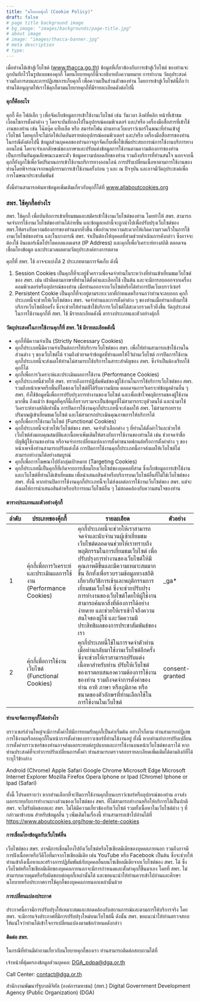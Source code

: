 ```yaml
---
title: "นโยบายคุ้กกี้ (Cookie Policy)"
draft: false
# page title background image
# bg_image: "images/backgrounds/page-title.jpg"
# about image
# image: "images/thacca-banner.jpg"
# meta description
# type: 
---
```


เมื่อท่านได้เข้าสู่เว็บไซต์ (www.thacca.go.th) ข้อมูลที่เกี่ยวข้องกับการเข้าสู่เว็บไซต์ ของท่านจะถูกบันทึกไว้ในรูปแบบของคุกกี้ โดยนโยบายคุกกี้นี้จะอธิบายถึงความหมาย การทำงาน วัตถุประสงค์ รวมถึงการลบและการปฏิเสธการเก็บคุกกี้ เพื่อความเป็นส่วนตัวของท่าน โดยการเข้าสู่เว็บไซต์นี้ถือว่าท่านได้อนุญาตให้เราใช้คุกกี้ตามนโยบายคุกกี้ที่มีรายละเอียดดังต่อไปนี้

#### คุกกี้คืออะไร

คุกกี้ คือ ไฟล์เล็ก ๆ เพื่อจัดเก็บข้อมูลการเข้าใช้งานเว็บไซต์ เช่น วันเวลา ลิงค์ที่คลิก หน้าที่เข้าชม เงื่อนไขการตั้งค่าต่าง ๆ โดยจะบันทึกลงไปในอุปกรณ์คอมพิวเตอร์ และ/หรือ เครื่องมือสื่อสารที่เข้าใช้งานของท่าน เช่น โน๊ตบุ๊ค แท็บเล็ต หรือ สมาร์ทโฟน ผ่านทางเว็บเบราว์เซอร์ในขณะที่ท่านเข้าสู่เว็บไซต์ โดยคุกกี้จะไม่ก่อให้เกิดอันตรายต่ออุปกรณ์คอมพิวเตอร์ และ/หรือ เครื่องมือสื่อสารของท่าน ในกรณีดังต่อไปนี้ ข้อมูลส่วนบุคคลของท่านอาจถูกจัดเก็บเพื่อใช้เพิ่มประสบการณ์การใช้งานบริการทางออนไลน์ โดยจะจำเอกลักษณ์ของภาษาและปรับแต่งข้อมูลการใช้งานตามความต้องการของท่าน เป็นการยืนยันคุณลักษณะเฉพาะตัว ข้อมูลความปลอดภัยของท่าน รวมถึงบริการที่ท่านสนใจ นอกจากนี้คุกกี้ยังถูกใช้เพื่อวัดปริมาณการเข้าใช้งานบริการทางออนไลน์ การปรับเปลี่ยนเนื้อหาตามการใช้งานของท่านโดยพิจารณาจากพฤติกรรมการเข้าใช้งานครั้งก่อน ๆ และ ณ ปัจจุบัน และอาจมีวัตถุประสงค์เพื่อการโฆษณาประชาสัมพันธ์

ทั้งนี้ท่านสามารถค้นหาข้อมูลเพิ่มเติมเกี่ยวกับคุกกี้ได้ที่ www.allaboutcookies.org

### สพร. ใช้คุกกี้อย่างไร

สพร. ใช้คุกกี้ เพื่อบันทึกการเข้าเยี่ยมชมและสมัครเข้าใช้งานเว็บไซต์ของท่าน โดยทำให้ สพร. สามารถจดจำการใช้งานเว็บไซต์ของท่านได้ง่ายขึ้น และข้อมูลเหล่านี้จะถูกนำไปเพื่อปรับปรุงเว็บไซต์ของ สพร.ให้ตรงกับความต้องการของท่านมากยิ่งขึ้น เพื่ออำนวยความสะดวกให้เกิดความรวดเร็วในการใช้งานเว็บไซต์ของท่าน และในบางกรณี สพร. จำเป็นต้องให้บุคคลที่สามช่วยดำเนินการดังกล่าว ซึ่งอาจจะต้องใช้ อินเตอร์เน็ตโปรโตคอลแอดเดรส (IP Address) และคุกกี้เพื่อวิเคราะห์ทางสถิติ ตลอดจนเชื่อมโยงข้อมูล และประมวลผลตามวัตถุประสงค์ทางการตลาด

คุกกี้ที่ สพร. ใช้ อาจจะแบ่งได้ 2 ประเภทตามการจัดเก็บ ดังนี้
1. Session Cookies เป็นคุกกี้ที่จะอยู่ชั่วคราวเพื่อจดจำท่านในระหว่างที่ท่านเข้าเยี่ยมชมเว็บไซต์ของ สพร. เช่น เฝ้าติดตามภาษาที่ท่านได้ตั้งค่าและเลือกใช้ เป็นต้น และจะมีการลบออกจากเครื่องคอมพิวเตอร์หรืออุปกรณ์ของท่าน เมื่อท่านออกจากเว็บไซต์หรือได้ทำการปิดเว็บเบราว์เซอร์
2. Persistent Cookie เป็นคุกกี้ที่จะอยู่ตามระยะเวลาที่กำหนดหรือจนกว่าท่านจะลบออก คุกกี้ประเภทนี้จะช่วยให้เว็บไซต์ของ สพร. จดจำท่านและการตั้งค่าต่าง ๆ ของท่านเมื่อท่านกลับมาใช้บริการเว็บไซต์อีกครั้ง ซึ่งจะช่วยให้ท่านเข้าใช้บริการเว็บไซต์ได้สะดวกรวดเร็วยิ่งขึ้น
วัตถุประสงค์ในการใช้งานคุกกี้ที่ สพร. ใช้ มีรายละเอียดดังนี้
ตารางประเภทและตัวอย่างคุ้กกี้

#### วัตถุประสงค์ในการใช้งานคุกกี้ที่ สพร. ใช้ มีรายละเอียดดังนี้

* คุกกี้ที่มีความจำเป็น (Strictly Necessary Cookies)
* คุกกี้ประเภทนี้มีความจำเป็นต่อการให้บริการเว็บไซต์ของ สพร. เพื่อให้ท่านสามารถเข้าใช้งานในส่วนต่าง ๆ ของเว็บไซต์ได้ รวมถึงช่วยจดจำข้อมูลที่ท่านเคยให้ไว้ผ่านเว็บไซต์ การปิดการใช้งานคุกกี้ประเภทนี้จะส่งผลให้ท่านไม่สามารถใช้บริการในสาระสำคัญของ สพร. ซึ่งจำเป็นต้องเรียกใช้คุกกี้ได้
* คุกกี้เพื่อการวิเคราะห์และประเมินผลการใช้งาน (Performance Cookies)
* คุกกี้ประเภทนี้ช่วยให้ สพร. ทราบถึงการปฏิสัมพันธ์ของผู้ใช้งานในการใช้บริการเว็บไซต์ของ สพร.  รวมถึงหน้าเพจหรือพื้นที่ใดของเว็บไซต์ที่ได้รับความนิยม ตลอดจนการวิเคราะห์ข้อมูลด้านอื่น ๆ สพร. ยังใช้ข้อมูลนี้เพื่อการปรับปรุงการทำงานของเว็บไซต์ และเพื่อเข้าใจพฤติกรรมของผู้ใช้งานมากขึ้น ถึงแม้ว่า ข้อมูลที่คุกกี้นี้เก็บรวบรวมจะเป็นข้อมูลที่ไม่สามารถระบุตัวตนได้ และนำมาใช้วิเคราะห์ทางสถิติเท่านั้น การปิดการใช้งานคุกกี้ประเภทนี้จะส่งผลให้ สพร. ไม่สามารถทราบปริมาณผู้เข้าเยี่ยมชมเว็บไซต์ และไม่สามารถประเมินคุณภาพการให้บริการได้
* คุกกี้เพื่อการใช้งานเว็บไซต์ (Functional Cookies)
* คุกกี้ประเภทนี้จะช่วยให้เว็บไซต์ของ สพร. จดจำตัวเลือกต่าง ๆ ที่ท่านได้ตั้งค่าไว้และช่วยให้เว็บไซต์ส่งมอบคุณสมบัติและเนื้อหาเพิ่มเติมให้ตรงกับการใช้งานของท่านได้ เช่น ช่วยจดจำชื่อบัญชีผู้ใช้งานของท่าน หรือจดจำการเปลี่ยนแปลงการตั้งค่าขนาดฟอนต์หรือการตั้งค่าต่าง ๆ ของหน้าเพจซึ่งท่านสามารถปรับแต่งได้ การปิดการใช้งานคุกกี้ประเภทนี้อาจส่งผลให้เว็บไซต์ไม่สามารถทำงานได้อย่างสมบูรณ์
* คุกกี้เพื่อการโฆษณาไปยังกลุ่มเป้าหมาย (Targeting Cookies)
* คุกกี้ประเภทนี้เป็นคุกกี้ที่เกิดจากการเชื่อมโยงเว็บไซต์ของบุคคลที่สาม ซึ่งเก็บข้อมูลการเข้าใช้งานและเว็บไซต์ที่ท่านได้เข้าเยี่ยมชม เพื่อนำเสนอสินค้าหรือบริการบนเว็บไซต์อื่นที่ไม่ใช่เว็บไซต์ของ สพร. ทั้งนี้ หากท่านปิดการใช้งานคุกกี้ประเภทนี้จะไม่ส่งผลต่อการใช้งานเว็บไซต์ของ สพร. แต่จะส่งผลให้การนำเสนอสินค้าหรือบริการบนเว็บไซต์อื่น ๆ ไม่สอดคล้องกับความสนใจของท่าน

#### ตารางประเภทและตัวอย่างคุ้กกี้

| ลำดับ | ประเภทของคุ้กกี้ | รายละเอียด | ตัวอย่าง |
| --- | --- | --- | --- |
| 1 | คุ้กกี้เพื่อการวิเคราะห์และประเมินผลการใช้งาน (Performance Cookies) | คุกกี้ประเภทนี้จะช่วยให้เราสามารถจดจำและนับจำนวนผู้เข้าเยี่ยมชมเว็บไซต์ตลอดจนช่วยให้เราทราบถึงพฤติกรรมในการเยี่ยมชมเว็บไซต์ เพื่อปรับปรุงการทำงานของเว็บไซต์ให้มีคุณภาพดีขึ้นและมีความเหมาะสมมากขึ้น อีกทั้งเพื่อรวบรวมข้อมูลทางสถิติเกี่ยวกับวิธีการเข้าและพฤติกรรมการเยี่ยมชมเว็บไซต์ ซึ่งจะช่วยปรับปรุงการทำงานของเว็บไซต์โดยให้ผู้ใช้งานสามารถค้นหาสิ่งที่ต้องการได้อย่างง่ายดาย และช่วยให้เราเข้าใจถึงความสนใจของผู้ใช้ และวัดความมีประสิทธิผลของการประชาสัมพันธ์ของเรา | _ga* |
| 2 | คุ้กกี้เพื่อการใช้งานเว็บไซต์ (Functional Cookies) | คุกกี้ประเภทนี้ใช้ในการจดจำตัวท่านเมื่อท่านกลับมาใช้งานเว็บไซต์อีกครั้ง ซึ่งจะช่วยให้เราสามารถปรับแต่งเนื้อหาสำหรับท่าน ปรับให้เว็บไซต์ของเราตอบสนองความต้องการใช้งานของท่าน รวมถึงจดจำการตั้งค่าของท่าน อาทิ ภาษา หรือภูมิภาค หรือขนาดของตัวอักษรที่ท่านเลือกใช้ในการใช้งานในเว็บไซต์ | consent-granted |

#### ท่านจะจัดการคุกกี้ได้อย่างไร

บราวเซอร์ส่วนใหญ่จะมีการตั้งค่าให้มีการยอมรับคุกกี้เป็นค่าเริ่มต้น อย่างไรก็ตาม ท่านสามารถปฏิเสธการใช้งานหรือลบคุกกี้ในหน้าการตั้งค่าของบราวเซอร์ที่ท่านใช้งานอยู่ ทั้งนี้ หากท่านทำการปรับเปลี่ยนการตั้งค่าบราวเซอร์ของท่านอาจส่งผลกระทบต่อรูปแบบและการใช้งานบนหน้าเว็บไซต์ของเราได้ หากท่านประสงค์ที่จะทำการปรับเปลี่ยนการตั้งค่า ท่านสามารถตรวจสอบรายละเอียดเพิ่มเติมได้ตามลิงก์ที่ได้ระบุไว้ข้างล่าง

Android (Chrome)
Apple Safari
Google Chrome
Microsoft Edge
Microsoft Internet Explorer
Mozilla Firefox
Opera
Iphone or Ipad (Chrome)
Iphone or Ipad (Safari)

ทั้งนี้ โปรดทราบว่า หากท่านเลือกที่จะปิดการใช้งานคุกกี้บนเบราว์เซอร์หรืออุปกรณ์ของท่าน อาจส่งผลกระทบกับการทำงานบางส่วนของเว็บไซต์ของ สพร. ที่ไม่สามารถทำงานหรือให้บริการได้เป็นปกติ
สพร. จะไม่รับผิดชอบและ สพร. ไม่ได้มีความเกี่ยวข้องกับเว็บไซต์ รวมทั้งเนื้อหาในเว็บไซต์ต่าง ๆ ที่กล่าวมาข้างบน
สำหรับข้อมูลอื่น ๆ เพิ่มเติมในเรื่องนี้ ท่านสามารถเข้าไปอ่านได้ที่ https://www.aboutcookies.org/how-to-delete-cookies

#### การเชื่อมโยงข้อมูลกับเว็บไซต์อื่น

เว็บไซต์ของ สพร. อาจมีการเชื่อมโยงไปยังเว็บไซต์หรือโซเชียลมีเดียของบุคคลภายนอก รวมถึงอาจมีการฝังเนื้อหาหรือวีดีโอที่มาจากโซเชียลมีเดีย เช่น YouTube หรือ Facebook เป็นต้น ซึ่งจะช่วยให้ท่านเข้าถึงเนื้อหาและสร้างการปฏิสัมพันธ์กับบุคคลอื่นบนโซเชียลมีเดียจากเว็บไซต์ของ สพร. ได้ ซึ่งเว็บไซต์หรือโซเชียลมีเดียของบุคคลภายนอกจะมีการกำหนดและตั้งค่าคุกกี้ขึ้นมาเอง โดยที่ สพร. ไม่สามารถควบคุมหรือรับผิดชอบต่อคุกกี้เหล่านั้นได้ และขอแนะนำให้ท่านควรเข้าไปอ่านและศึกษานโยบายหรือประกาศการใช้คุกกี้ของบุคคลภายนอกเหล่านั้นด้วย

#### การเปลี่ยนแปลงประกาศ

ประกาศนี้อาจมีการปรับปรุงให้เหมาะสมและสอดคล้องกับสถานการณ์และตามการให้บริการจริง โดย สพร. จะมีการแจ้งประกาศที่มีการปรับปรุงใหม่บนเว็บไซต์นี้ ดังนั้น สพร. ขอแนะนำให้ท่านตรวจสอบให้แน่ใจว่าท่านได้เข้าใจการเปลี่ยนแปลงตามข้อกำหนดดังกล่าว

#### ติดต่อ สพร.

ในกรณีที่ท่านมีคำถามเกี่ยวกับนโยบายคุกกี้ของเรา ท่านสามารถติดต่อสอบถามได้ที่ 

เจ้าหน้าที่คุ้มครองข้อมูลส่วนบุคคล: DGA_pdpa@dga.or.th

Call Center: contact@dga.or.th

สำนักงานพัฒนารัฐบาลดิจิทัล (องค์การมหาชน) (สพร.)
Digital Government Development Agency
(Public Organization) (DGA)
